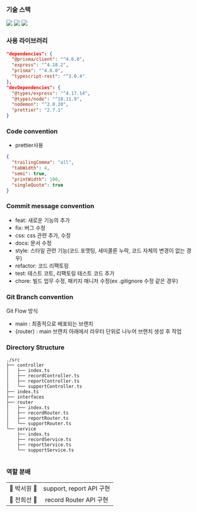 <!-- # 쫄?! -->

<!-- ### 서비스 한줄 소개

친구야 내일 하루 이거 함 해봐 ㅋ **쫄?!**

친구에게 색다른 **내일**을 선사해보세요 -->

<!-- ### API
명세서: <a href="https://iridescent-telephone-0f2.notion.site/API-9b890d37cb74461f90b8820ed3a30b7d
">확인하기</a> -->

### 기술 스택

<img src="https://img.shields.io/badge/typescript-3178C6?style=for-the-badge&logo=typescript&logoColor=white">
<img src="https://img.shields.io/badge/node.js-339933?style=for-the-badge&logo=node.js&logoColor=white">
 <img src="https://img.shields.io/badge/postgresql-4169E1?style=for-the-badge&logo=postgresql&logoColor=white">

### 사용 라이브러리

```json
"dependencies": {
  "@prisma/client": "^4.6.0",
  "express": "^4.18.2",
  "prisma": "^4.6.0",
  "typescript-rest": "^3.0.4"
},
"devDependencies": {
  "@types/express": "^4.17.14",
  "@types/node": "^18.11.9",
  "nodemon": "^2.0.20",
  "prettier": "2.7.1"
}
```

### Code convention

- prettier사용

```json
{
  "trailingComma": "all",
  "tabWidth": 4,
  "semi": true,
  "printWidth": 100,
  "singleQuote": true
}
```

### Commit message convention

- feat: 새로운 기능의 추가
- fix: 버그 수정
- css: css 관련 추가, 수정
- docs: 문서 수정
- style: 스타일 관련 기능(코드 포맷팅, 세미콜론 누락, 코드 자체의 변경이 없는 경우)
- refactor: 코드 리팩토링
- test: 테스트 코트, 리팩토링 테스트 코드 추가
- chore: 빌드 업무 수정, 패키지 매니저 수정(ex .gitignore 수정 같은 경우)

### Git Branch convention

Git Flow 방식

- main : 최종적으로 배포되는 브랜치
- {router} : main 브랜치 아래에서 라우터 단위로 나누어 브랜치 생성 후 작업


### Directory Structure

```
./src
├── controller
│   ├── index.ts
│   ├── recordController.ts
│   ├── reportController.ts
│   └── supportController.ts
├── index.ts
├── interfaces
├── router
│   ├── index.ts
│   ├── recordRouter.ts
│   ├── reportRouter.ts
│   └── supportRouter.ts
└── service
    ├── index.ts
    ├── recordService.ts
    ├── reportService.ts
    └── supportService.ts


```

### 역할 분배

<table>
    <tr align="center">
        <td>
           💛 박서원 💛
        </td>
        <td>
           support, report API 구현
        </td>
    </tr>
    <tr align="center">
        <td>
            💛 전희선 💛
        </td>
        <td>
            record Router API 구현
        </td>
    </tr>
</table>


<!-- ### Server Architecture -->